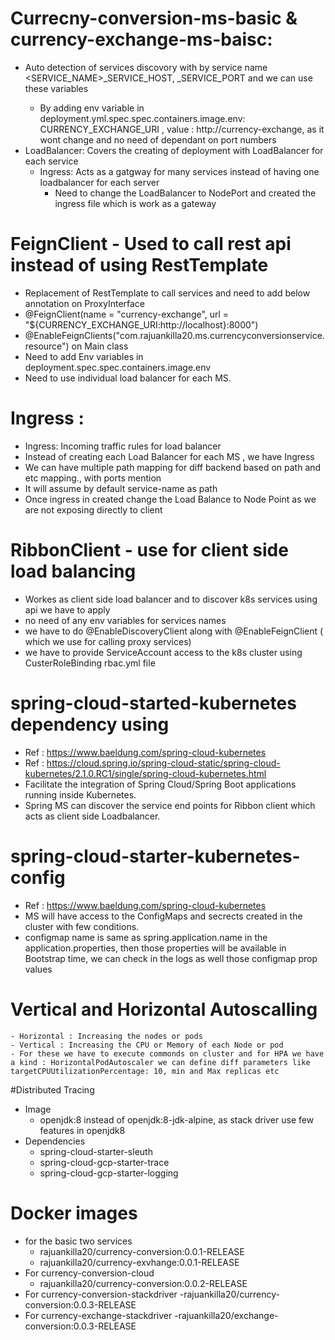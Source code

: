 # Currecny-conversion-ms-basic & currency-exchange-ms-baisc:

- Auto detection of services discovory with by service name <SERVICE_NAME>_SERVICE_HOST, <SERVICE-NAME>_SERVICE_PORT and we can use these variables 
  - By adding env variable in deployment.yml.spec.spec.containers.image.env: CURRENCY_EXCHANGE_URI , value : http://currency-exchange, as it wont change and no need of dependant on port numbers
- LoadBalancer: Covers the creating of deployment with LoadBalancer for each service 
  - Ingress: Acts as a gatgway for many services instead of having one loadbalancer for each server 
    -  Need to change the LoadBalancer to NodePort and created the ingress file which is work as a gateway
# FeignClient - Used to call rest api instead of using RestTemplate 
  - Replacement of RestTemplate to call services and need to add below annotation on ProxyInterface
  -  @FeignClient(name = "currency-exchange", url = "${CURRENCY_EXCHANGE_URI:http://localhost}:8000")
  - @EnableFeignClients("com.rajuankilla20.ms.currencyconversionservice.resource") on Main class
  - Need to add Env variables in deployment.spec.spec.containers.image.env
  - Need to use individual load balancer for each MS.
# Ingress :
   - Ingress: Incoming traffic rules for load balancer 
   - Instead of creating each Load Balancer for each MS , we have Ingress 
   -	We can have multiple path mapping for diff backend based on path and etc mapping., with ports mention 
   -	It will assume by default service-name as path 
   -	Once ingress in created change the Load Balance to Node Point as we are not exposing directly to client
# RibbonClient - use for client side load balancing  
  - Workes as client side load balancer and to discover k8s services using api we have to apply 
  - no need of any env variables for services names
  - we have to do @EnableDiscoveryClient along with @EnableFeignClient ( which we use for calling proxy services)
  - we have to provide ServiceAccount access to the k8s cluster using CusterRoleBinding rbac.yml file
# spring-cloud-started-kubernetes dependency using 
   - Ref : https://www.baeldung.com/spring-cloud-kubernetes
   - Ref : https://cloud.spring.io/spring-cloud-static/spring-cloud-kubernetes/2.1.0.RC1/single/spring-cloud-kubernetes.html
   - Facilitate the integration of Spring Cloud/Spring Boot applications running inside Kubernetes.
   - Spring MS can discover the service end points for Ribbon client which acts as client side Loadbalancer.
# spring-cloud-starter-kubernetes-config   
   - Ref : https://www.baeldung.com/spring-cloud-kubernetes
   - MS will have access  to the ConfigMaps and secrects created in the cluster with few conditions.
   - configmap name is same as spring.application.name in the application.properties, then those properties will be available in Bootstrap time, we can check in the logs as well those configmap prop values
# Vertical and Horizontal Autoscalling 
    - Horizontal : Increasing the nodes or pods 
    - Vertical : Increasing the CPU or Memory of each Node or pod
    - For these we have to execute commonds on cluster and for HPA we have a kind : HorizontalPodAutoscaler we can define diff parameters like targetCPUUtilizationPercentage: 10, min and Max replicas etc
#Distributed Tracing 
   - Image
      - openjdk:8 instead of openjdk:8-jdk-alpine, as stack driver use few features in openjdk8
   - Dependencies 
      - spring-cloud-starter-sleuth
      - spring-cloud-gcp-starter-trace
      - spring-cloud-gcp-starter-logging      
  
# Docker images 
  - for the basic two services 
    - rajuankilla20/currency-conversion:0.0.1-RELEASE
    - rajuankilla20/currency-exvhange:0.0.1-RELEASE
  - For currency-conversion-cloud
    - rajuankilla20/currency-conversion:0.0.2-RELEASE
  - For currency-conversion-stackdriver
    -rajuankilla20/currency-conversion:0.0.3-RELEASE
  - For currency-exchange-stackdriver
    -rajuankilla20/exchange-conversion:0.0.3-RELEASE

